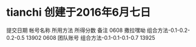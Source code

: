 # tianchi 创建于2016年6月七日
提交日期                帐号名称                   所用方法               所得分数                备注
0608                    撒拉嘿呦            组合方法-0.1-0.2-0.2-0.5       13902
0608                    团队账号            组合方法-0.1-0.1-0.1-0.7       13925
